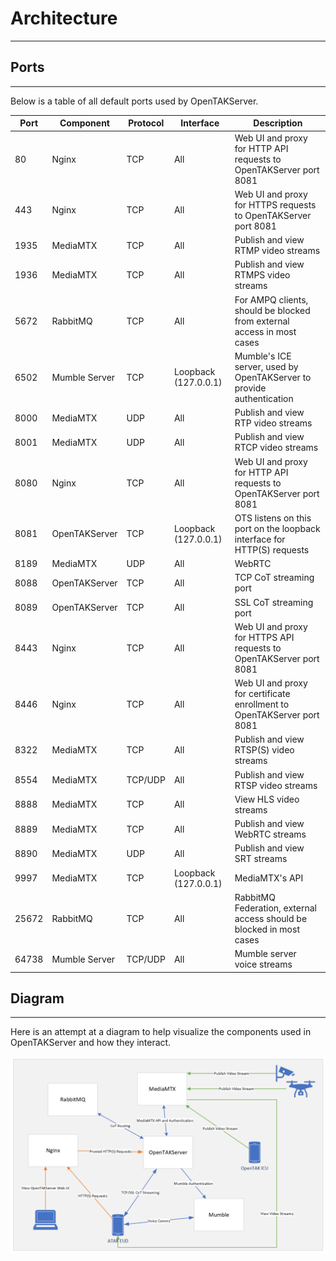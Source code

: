 # Architecture

***

## Ports

***

Below is a table of all default ports used by OpenTAKServer.

| Port  | Component     | Protocol | Interface            | Description                                                             |
|-------|---------------|----------|----------------------|-------------------------------------------------------------------------|
| 80    | Nginx         | TCP      | All                  | Web UI and proxy for HTTP API requests to OpenTAKServer port 8081       |
| 443   | Nginx         | TCP      | All                  | Web UI and proxy for HTTPS requests to OpenTAKServer port 8081          |
| 1935  | MediaMTX      | TCP      | All                  | Publish and view RTMP video streams                                     |
| 1936  | MediaMTX      | TCP      | All                  | Publish and view RTMPS video streams                                    |
| 5672  | RabbitMQ      | TCP      | All                  | For AMPQ clients, should be blocked from external access in most cases  |
| 6502  | Mumble Server | TCP      | Loopback (127.0.0.1) | Mumble's ICE server, used by OpenTAKServer to provide authentication    |
| 8000  | MediaMTX      | UDP      | All                  | Publish and view RTP video streams                                      |
| 8001  | MediaMTX      | UDP      | All                  | Publish and view RTCP video streams                                     |
| 8080  | Nginx         | TCP      | All                  | Web UI and proxy for HTTP API requests to OpenTAKServer port 8081       |
| 8081  | OpenTAKServer | TCP      | Loopback (127.0.0.1) | OTS listens on this port on the loopback interface for HTTP(S) requests |
| 8189  | MediaMTX      | UDP      | All                  | WebRTC                                                                  |
| 8088  | OpenTAKServer | TCP      | All                  | TCP CoT streaming port                                                  |
| 8089  | OpenTAKServer | TCP      | All                  | SSL CoT streaming port                                                  |
| 8443  | Nginx         | TCP      | All                  | Web UI and proxy for HTTPS API requests to OpenTAKServer port 8081      |
| 8446  | Nginx         | TCP      | All                  | Web UI and proxy for certificate enrollment to OpenTAKServer port 8081  |
| 8322  | MediaMTX      | TCP      | All                  | Publish and view RTSP(S) video streams                                  |
| 8554  | MediaMTX      | TCP/UDP  | All                  | Publish and view RTSP video streams                                     |
| 8888  | MediaMTX      | TCP      | All                  | View HLS video streams                                                  |
| 8889  | MediaMTX      | TCP      | All                  | Publish and view WebRTC streams                                         |
| 8890  | MediaMTX      | UDP      | All                  | Publish and view SRT streams                                            |
| 9997  | MediaMTX      | TCP      | Loopback (127.0.0.1) | MediaMTX's API                                                          |
| 25672 | RabbitMQ      | TCP      | All                  | RabbitMQ Federation, external access should be blocked in most cases    |
| 64738 | Mumble Server | TCP/UDP  | All                  | Mumble server voice streams                                             |

## Diagram

***

Here is an attempt at a diagram to help visualize the components used in OpenTAKServer and how they interact.

![!Diagram](images/diagram.png)